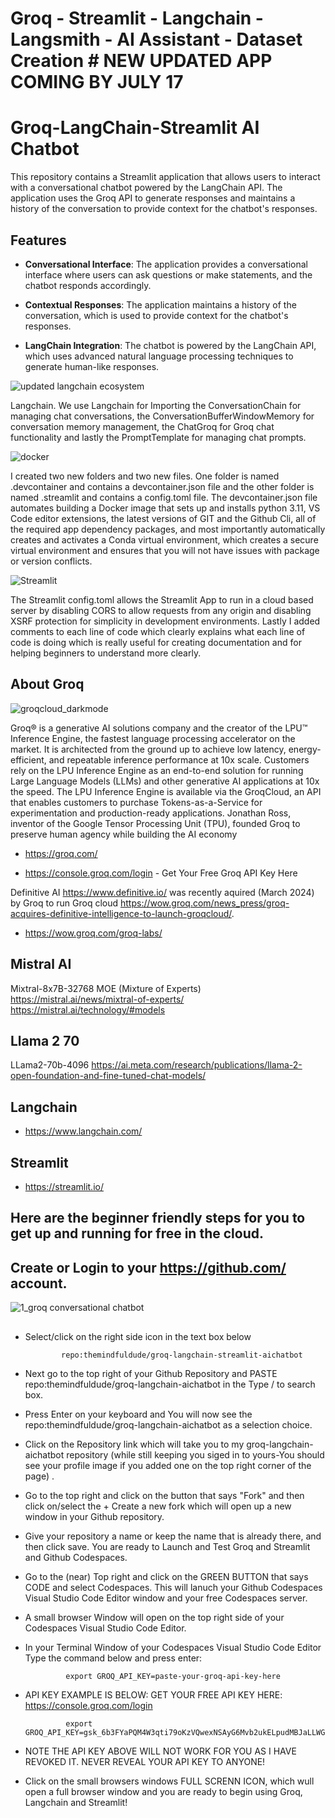 # Groq - Streamlit - Langchain - Langsmith - AI Assistant - Dataset Creation # NEW UPDATED APP COMING BY JULY 17


# Groq-LangChain-Streamlit AI Chatbot

This repository contains a Streamlit application that allows users to interact with a conversational chatbot powered by the LangChain API. The application uses the Groq API to generate responses and maintains a history of the conversation to provide context for the chatbot's responses.

## Features

- **Conversational Interface**: The application provides a conversational interface where users can ask questions or make statements, and the chatbot responds accordingly.

- **Contextual Responses**: The application maintains a history of the conversation, which is used to provide context for the chatbot's responses.

- **LangChain Integration**: The chatbot is powered by the LangChain API, which uses advanced natural language processing techniques to generate human-like responses.

![updated langchain ecosystem](https://github.com/themindfuldude/groq-langchain-streamlit-aichatbot/assets/130063458/63873c7f-0e04-4dfb-8b88-c826e87e71b7)


Langchain. We use Langchain for Importing the ConversationChain for managing chat conversations, the ConversationBufferWindowMemory for conversation memory management, the ChatGroq for Groq chat functionality and lastly the PromptTemplate for managing chat prompts.

![docker](https://github.com/themindfuldude/groq-langchain-streamlit-aichatbot/assets/130063458/7d8b27bb-feb9-4514-af5e-e027733de7b6)

I created two new folders and two new files.  One folder is named .devcontainer and contains a devcontainer.json file and the other folder is named .streamlit and contains a config.toml file. The devcontainer.json file automates building a Docker image that sets up and installs python 3.11, VS Code editor extensions, the latest versions of GIT and the Github Cli, all of the required app dependency packages, and most importantly automatically creates and activates a Conda virtual environment, which creates a secure virtual environment and ensures that you will not have issues with package or version conflicts. 

![Streamlit](https://github.com/themindfuldude/groq-langchain-streamlit-aichatbot/assets/130063458/14bdb8ef-905b-41f4-808b-bda0aea78900)

The Streamlit config.toml allows the Streamlit App to run in a cloud based server by disabling CORS to allow requests from any origin and disabling XSRF protection for simplicity in development environments.  Lastly I added comments to each line of code which clearly explains what each line of code is doing which is really useful for creating documentation and for helping beginners to understand more clearly.  

## About Groq
![groqcloud_darkmode](https://github.com/themindfuldude/groq-langchain-streamlit-aichatbot/assets/130063458/e2b2b6ba-1583-41d2-93a0-0dfd1d19b6d6)

Groq® is a generative AI solutions company and the creator of the LPU™ Inference Engine, the fastest language processing accelerator on the market. It is architected from the ground up to achieve low latency, energy-efficient, and repeatable inference performance at 10x scale. Customers rely on the LPU Inference Engine as an end-to-end solution for running Large Language Models (LLMs) and other generative AI applications at 10x the speed. The LPU Inference Engine is available via the GroqCloud, an API that enables customers to purchase Tokens-as-a-Service for experimentation and production-ready applications. Jonathan Ross, inventor of the Google Tensor Processing Unit (TPU), founded Groq to preserve human agency while building the AI economy

- https://groq.com/

- https://console.groq.com/login - Get Your Free Groq API Key Here

Definitive AI https://www.definitive.io/ was recently aquired (March 2024) by Groq to run Groq cloud https://wow.groq.com/news_press/groq-acquires-definitive-intelligence-to-launch-groqcloud/.

- https://wow.groq.com/groq-labs/

## Mistral AI
Mixtral-8x7B-32768 MOE (Mixture of Experts)
https://mistral.ai/news/mixtral-of-experts/
https://mistral.ai/technology/#models

## Llama 2 70 
LLama2-70b-4096
https://ai.meta.com/research/publications/llama-2-open-foundation-and-fine-tuned-chat-models/

## Langchain
- https://www.langchain.com/

## Streamlit
- https://streamlit.io/  

## Here are the beginner friendly steps for you to get up and running for free in the cloud. 


##  Create or Login to your https://github.com/ account.


![1_groq conversational chatbot](https://github.com/themindfuldude/groq-langchain-aichatbot/assets/130063458/91226ca2-2394-4bfd-9c5c-0027edb6c3d4)

##

- Select/click on the right side icon in the text box below

              repo:themindfuldude/groq-langchain-streamlit-aichatbot

- Next go to the top right of your Github Repository and PASTE repo:themindfuldude/groq-langchain-aichatbot in the Type / to search box.
  
- Press Enter on your keyboard and You will now see the repo:themindfuldude/groq-langchain-aichatbot as a selection choice.
   
- Click on the Repository link which will take you to my groq-langchain-aichatbot repository (while still keeping you siged in to yours-You should see your profile image if you added one on the top right corner of the page) .

- Go to the top right and click on the button that says "Fork" and then click on/select the + Create a new fork which will open up a new window in your Github repository. 

- Give your repository a name or keep the name that is already there, and then click save.  You are ready to Launch and Test  Groq and Streamlit and Github Codespaces.
   
- Go to the (near) Top right and click on the GREEN BUTTON that says CODE and select Codespaces.  This will lanuch your Github Codespaces Visual Studio Code Editor window and your free Codespaces server.

- A small browser Window will open on the top right side of your Codespaces Visual Studio Code Editor.

- In your Terminal Window of your Codespaces Visual Studio Code Editor Type the command below and press enter:

               export GROQ_API_KEY=paste-your-groq-api-key-here

- API KEY EXAMPLE IS BELOW: GET YOUR FREE API KEY HERE: https://console.groq.com/login

               export GROQ_API_KEY=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

- NOTE THE API KEY ABOVE WILL NOT WORK FOR YOU AS I HAVE REVOKED IT.  NEVER REVEAL YOUR API KEY TO ANYONE!
    
- Click on the small browsers windows FULL SCRENN ICON, which wull open a full browser window and you are ready to begin using Groq, Langchain and Streamlit!  
